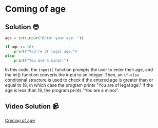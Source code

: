 # Coming of age

## Solution 😎

```python
age = int(input("Enter your age: "))

if age >= 18:
    print("You’re of legal age.")
else:
    print("You are a minor.")
```

In this code, the `input()` function prompts the user to enter their age, and the int() function converts the input to an integer. Then, an `if-else` conditional structure is used to check if the entered age is greater than or equal to 18, in which case the program prints "You are of legal age." If the age is less than 18, the program prints "You are a minor".

## Video Solution 📹

[Coming of age](https://drive.google.com/file/d/1PfZtSWQ6Lk2N_kISu0h5zltnwRHfAE4x/view?usp=sharing)

